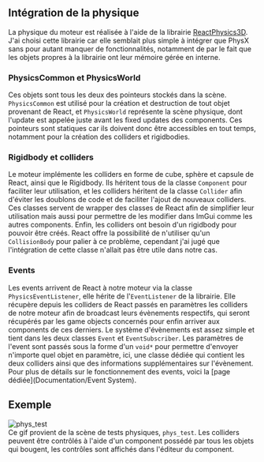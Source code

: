 ## Intégration de la physique
La physique du moteur est réalisée à l'aide de la librairie [ReactPhysics3D](https://www.reactphysics3d.com/). J'ai choisi cette librairie car elle semblait plus simple à intégrer que PhysX sans pour autant manquer de fonctionnalités, notamment de par le fait que les objets propres à la librairie ont leur mémoire gérée en interne.  

### PhysicsCommon et PhysicsWorld
Ces objets sont tous les deux des pointeurs stockés dans la scène. `PhysicsCommon` est utilisé pour la création et destruction de tout objet provenant de React, et `PhysicsWorld` représente la scène physique, dont l'update est appelée juste avant les fixed updates des components. Ces pointeurs sont statiques car ils doivent donc être accessibles en tout temps, notamment pour la création des colliders et rigidbodies.  

### Rigidbody et colliders
Le moteur implémente les colliders en forme de cube, sphère et capsule de React, ainsi que le Rigidbody. Ils héritent tous de la classe `Component` pour faciliter leur utilisation, et les colliders héritent de la classe `Collider` afin d'éviter les doublons de code et de faciliter l'ajout de nouveaux colliders. Ces classes servent de wrapper des classes de React afin de simplifier leur utilisation mais aussi pour permettre de les modifier dans ImGui comme les autres components. Enfin, les colliders ont besoin d'un rigidbody pour pouvoir être créés. React offre la possibilité de n'utiliser qu'un `CollisionBody` pour palier à ce problème, cependant j'ai jugé que l'intégration de cette classe n'allait pas être utile dans notre cas.  

### Events
Les events arrivent de React à notre moteur via la classe `PhysicsEventListener`, elle hérite de l'`EventListener` de la librairie. Elle récupère depuis les colliders de React passés en paramètres les colliders de notre moteur afin de broadcast leurs évènements respectifs, qui seront récupérés par les game objects concernés pour enfin arriver aux components de ces derniers. Le système d'évènements est assez simple et tient dans les deux classes `Event` et `EventSubscriber`. Les paramètres de l'event sont passés sous la forme d'un `void*` pour permettre d'envoyer n'importe quel objet en paramètre, ici, une classe dédiée qui contient les deux colliders ainsi que des informations supplémentaires sur l'évènement.  
Pour plus de détails sur le fonctionnement des events, voici la [page dédiée](Documentation/Event System).  

## Exemple
![phys_test](uploads/aec5d3909d04d778c958467d0a9e9c50/phys_test.gif)  
Ce gif provient de la scène de tests physiques, `phys_test`. Les colliders peuvent être contrôlés à l'aide d'un component possédé par tous les objets qui bougent, les contrôles sont affichés dans l'éditeur du component.  